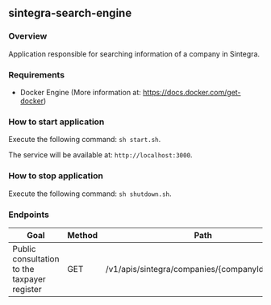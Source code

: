 ## sintegra-search-engine

### Overview
Application responsible for searching information of a company in Sintegra.

### Requirements
- Docker Engine (More information at: https://docs.docker.com/get-docker)

### How to start application
Execute the following command: ```sh start.sh```.

The service will be available at: ```http://localhost:3000```.

### How to stop application
Execute the following command: ```sh shutdown.sh```.

### Endpoints
| Goal | Method | Path |
| ------------- | ------------- | ------------- |
| Public consultation to the taxpayer register | GET | /v1/apis/sintegra/companies/{companyId}/receipts |


